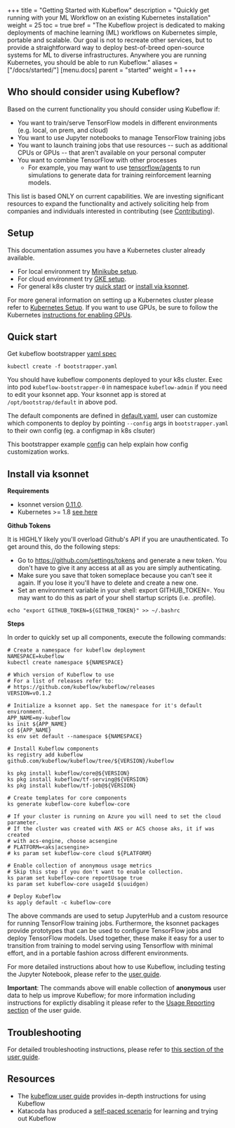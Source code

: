 +++
title = "Getting Started with Kubeflow"
description = "Quickly get running with your ML Workflow on an existing Kubernetes installation"
weight = 25
toc = true
bref = "The Kubeflow project is dedicated to making deployments of machine learning (ML) workflows on Kubernetes simple, portable and scalable. Our goal is not to recreate other services, but to provide a straightforward way to deploy best-of-breed open-source systems for ML to diverse infrastructures. Anywhere you are running Kubernetes, you should be able to run Kubeflow."
aliases = ["/docs/started/"]
[menu.docs]
  parent = "started"
  weight = 1
+++

## Who should consider using Kubeflow?

Based on the current functionality you should consider using Kubeflow if:

  * You want to train/serve TensorFlow models in different environments (e.g. local, on prem, and cloud)
  * You want to use Jupyter notebooks to manage TensorFlow training jobs
  * You want to launch training jobs that use resources -- such as additional
    CPUs or GPUs -- that aren't available on your personal computer
  * You want to combine TensorFlow with other processes
       * For example, you may want to use [tensorflow/agents](https://github.com/tensorflow/agents) to run simulations to generate data for training reinforcement learning models.

This list is based ONLY on current capabilities. We are investing significant resources to expand the
functionality and actively soliciting help from companies and individuals interested in contributing (see [Contributing](/docs/contributing/)).

## Setup

This documentation assumes you have a Kubernetes cluster already available.

  * For local environment try [Minikube setup](/docs/started/getting-started-minikube/).
  * For cloud environment try [GKE setup](/docs/started/getting-started-gke/).
  * For general k8s cluster try [quick start](/docs/started/getting-started/#quick-start) or [install via ksonnet](/docs/started/getting-started/#install-via-ksonnet).

For more general information on setting up a Kubernetes cluster please refer to [Kubernetes Setup](https://kubernetes.io/docs/setup/). If you want to use GPUs, be sure to follow the Kubernetes [instructions for enabling GPUs](https://kubernetes.io/docs/tasks/manage-gpus/scheduling-gpus/).

## Quick start

Get kubeflow bootstrapper [yaml spec](https://github.com/kubeflow/kubeflow/blob/master/bootstrap/bootstrapper.yaml)

```
kubectl create -f bootstrapper.yaml
```

You should have kubeflow components deployed to your k8s cluster.
Exec into pod ```kubeflow-bootstrapper-0``` in namespace ```kubeflow-admin``` if you need to edit your ksonnet app.
Your ksonnet app is stored at ```/opt/bootstrap/default``` in above pod.

The default components are defined in [default.yaml](https://github.com/kubeflow/kubeflow/blob/master/bootstrap/config/default.yaml), user can customize which components to deploy by
pointing ```--config``` args in ```bootstrapper.yaml``` to their own config (eg. a configmap in k8s clsuter)

This bootstrapper example [config](https://github.com/kubeflow/kubeflow/blob/master/bootstrap/config/gcp_prototype.yaml) can help explain how config customization works.

## Install via ksonnet

**Requirements**

  * ksonnet version [0.11.0](https://ksonnet.io/#get-started).
  * Kubernetes >= 1.8 [see here](https://github.com/kubeflow/tf-operator#requirements)

**Github Tokens**

It is HIGHLY likely you'll overload Github's API if you are unauthenticated. To get around this, do the following steps:

* Go to https://github.com/settings/tokens and generate a new token. You don't have to give it any access at all as you are simply authenticating.
* Make sure you save that token someplace because you can't see it again. If you lose it you'll have to delete and create a new one.
* Set an environment variable in your shell: export GITHUB_TOKEN=<token>. You may want to do this as part of your shell startup scripts (i.e. .profile).

```
echo "export GITHUB_TOKEN=${GITHUB_TOKEN}" >> ~/.bashrc
```

**Steps**

In order to quickly set up all components, execute the following commands:

```commandline
# Create a namespace for kubeflow deployment
NAMESPACE=kubeflow
kubectl create namespace ${NAMESPACE}

# Which version of Kubeflow to use
# For a list of releases refer to:
# https://github.com/kubeflow/kubeflow/releases
VERSION=v0.1.2

# Initialize a ksonnet app. Set the namespace for it's default environment.
APP_NAME=my-kubeflow
ks init ${APP_NAME}
cd ${APP_NAME}
ks env set default --namespace ${NAMESPACE}

# Install Kubeflow components
ks registry add kubeflow github.com/kubeflow/kubeflow/tree/${VERSION}/kubeflow

ks pkg install kubeflow/core@${VERSION}
ks pkg install kubeflow/tf-serving@${VERSION}
ks pkg install kubeflow/tf-job@${VERSION}

# Create templates for core components
ks generate kubeflow-core kubeflow-core

# If your cluster is running on Azure you will need to set the cloud parameter.
# If the cluster was created with AKS or ACS choose aks, it if was created
# with acs-engine, choose acsengine
# PLATFORM=<aks|acsengine>
# ks param set kubeflow-core cloud ${PLATFORM}

# Enable collection of anonymous usage metrics
# Skip this step if you don't want to enable collection.
ks param set kubeflow-core reportUsage true
ks param set kubeflow-core usageId $(uuidgen)

# Deploy Kubeflow
ks apply default -c kubeflow-core
```

The above commands are used to setup JupyterHub and a custom resource for running TensorFlow training jobs. Furthermore, the ksonnet packages provide prototypes that can be used to configure TensorFlow jobs and deploy TensorFlow models.
Used together, these make it easy for a user to transition from training to model serving using Tensorflow with minimal
effort, and in a portable fashion across different environments.

For more detailed instructions about how to use Kubeflow, including testing the Jupyter Notebook, please refer to the [user guide](docs/about/user_guide/).

**Important**: The commands above will enable collection of **anonymous** user data to help us improve Kubeflow; for more information including instructions for explictly
disabling it please refer to the [Usage Reporting section](docs/about/user_guide/#usage-reporting) of the user guide.

## Troubleshooting
For detailed troubleshooting instructions, please refer to [this section of the user guide](docs/about/user_guide/#usage-reporting#troubleshooting).

## Resources

* The [kubeflow user guide](docs/about/user_guide/) provides in-depth instructions for using Kubeflow
* Katacoda has produced a [self-paced scenario](https://www.katacoda.com/kubeflow) for learning and trying out Kubeflow
